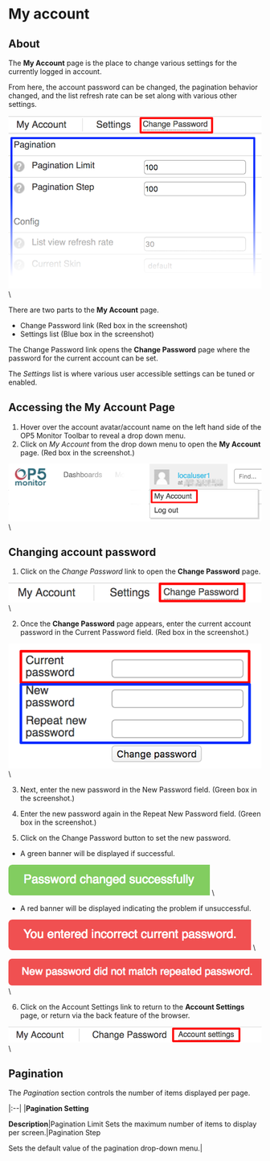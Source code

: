 # My account

## About

The **My Account** page is the place to change various settings for the currently logged in account.

From here, the account password can be changed, the pagination behavior changed, and the list refresh rate can be set along with various other settings.

![](images/16482337/23792990.png) \


There are two parts to the **My Account** page.

- Change Password link (Red box in the screenshot)
- Settings list (Blue box in the screenshot)

The Change Password link opens the **Change Password** page where the password for the current account can be set.

The *Settings* list is where various user accessible settings can be tuned or enabled.

## Accessing the My Account Page

1. Hover over the account avatar/account name on the left hand side of the OP5 Monitor Toolbar to reveal a drop down menu.
2. Click on *My Account* from the drop down menu to open the **My Account** page. (Red box in the screenshot.)

![](images/16482337/23792988.png) \


## Changing account password

1. Click on the *Change Password* link to open the **Change Password** page.

![](images/16482337/23792989.png) \


2. Once the **Change Password** page appears, enter the current account password in the Current Password field. (Red box in the screenshot.)

![](images/16482337/23792987.png) \


3. Next, enter the new password in the New Password field. (Green box in the screenshot.)

4. Enter the new password again in the Repeat New Password field. (Green box in the screenshot.)

5. Click on the Change Password button to set the new password.

- A green banner will be displayed if successful.

![](images/16482337/23792986.png) \


- A red banner will be displayed indicating the problem if unsuccessful.

![](images/16482337/23792984.png) \



![](images/16482337/23792985.png) \


6. Click on the Account Settings link to return to the **Account Settings** page, or return via the back feature of the browser.

![](images/16482337/23792983.png) \


## Pagination

The *Pagination* section controls the number of items displayed per page.

|:--|
|**Pagination Setting**

**Description**|Pagination Limit
Sets the maximum number of items to display per screen.|Pagination Step

Sets the default value of the pagination drop-down menu.|
